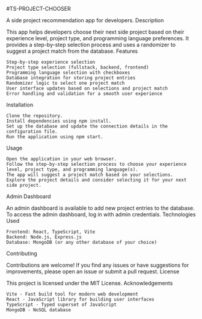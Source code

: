 #TS-PROJECT-CHOOSER

A side project recommendation app for developers.
Description

This app helps developers choose their next side project based on their experience level, project type, and programming language preferences. It provides a step-by-step selection process and uses a randomizer to suggest a project match from the database.
Features

    Step-by-step experience selection
    Project type selection (fullstack, backend, frontend)
    Programming language selection with checkboxes
    Database integration for storing project entries
    Randomizer logic to select one project match
    User interface updates based on selections and project match
    Error handling and validation for a smooth user experience

Installation

    Clone the repository.
    Install dependencies using npm install.
    Set up the database and update the connection details in the configuration file.
    Run the application using npm start.

Usage

    Open the application in your web browser.
    Follow the step-by-step selection process to choose your experience level, project type, and programming language(s).
    The app will suggest a project match based on your selections.
    Explore the project details and consider selecting it for your next side project.

Admin Dashboard

An admin dashboard is available to add new project entries to the database. To access the admin dashboard, log in with admin credentials.
Technologies Used

    Frontend: React, TypeScript, Vite
    Backend: Node.js, Express.js
    Database: MongoDB (or any other database of your choice)

Contributing

Contributions are welcome! If you find any issues or have suggestions for improvements, please open an issue or submit a pull request.
License

This project is licensed under the MIT License.
Acknowledgements

    Vite - Fast build tool for modern web development
    React - JavaScript library for building user interfaces
    TypeScript - Typed superset of JavaScript
    MongoDB - NoSQL database
